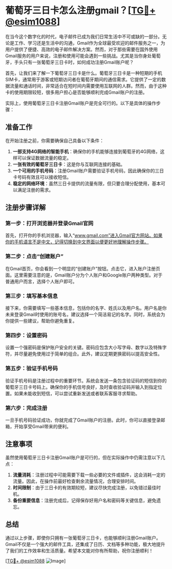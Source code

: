 # 葡萄牙三日卡怎么注册gmail？[[TG💪+ @esim1088](https://t.me/s/esim1088)]

在当今这个数字化的时代，电子邮件已成为我们日常生活中不可或缺的一部分。无论是工作、学习还是生活中的沟通，Gmail作为全球最受欢迎的邮件服务之一，为用户提供了便捷、高效的电子邮件解决方案。然而，对于那些需要在国外使用Gmail服务的用户来说，注册和使用可能会遇到一些挑战。尤其是当你身处葡萄牙，手头只有一张葡萄牙三日卡时，如何成功注册Gmail账户呢？

首先，让我们来了解一下葡萄牙三日卡是什么。葡萄牙三日卡是一种短期的手机SIM卡，通常用于游客或短期访问者在葡萄牙期间的通信需求。它提供了一定的数据流量和通话时间，非常适合在短时间内需要使用互联网的人群。然而，由于这种卡的使用期限较短，很多用户担心是否能够顺利完成Gmail账户的注册。

实际上，使用葡萄牙三日卡注册Gmail账户是完全可行的。以下是具体的操作步骤：

## 准备工作

在开始注册之前，你需要确保自己具备以下条件：

1. **一部支持4G网络的智能手机**：确保你的手机能够连接到葡萄牙的4G网络，这样可以保证数据流量的稳定。
2. **一张有效的葡萄牙三日卡**：这是你与互联网连接的基础。
3. **一个可用的手机号码**：注册Gmail账户需要验证手机号码，因此确保你的三日卡号码有效且可以接收短信。
4. **稳定的网络环境**：虽然三日卡提供的流量有限，但只要合理分配使用，基本可以满足注册的需求。

## 注册步骤详解

### 第一步：打开浏览器并登录Gmail官网

首先，打开你的手机浏览器，输入“www.gmail.com”进入Gmail官方网站。如果你的手机语言不是中文，记得切换到中文界面以便更好地理解操作步骤。

### 第二步：点击“创建账户”

在Gmail首页，你会看到一个明显的“创建账户”按钮。点击它，进入账户注册页面。这里需要注意的是，Gmail账户分为个人账户和Google账户两种类型。对于普通用户而言，选择个人账户即可。

### 第三步：填写基本信息

接下来，你需要填写一些基本信息，包括你的名字、姓氏以及用户名。用户名是你未来登录Gmail时使用的账号名，建议选择一个简洁易记的名字。同时，系统会为你提供一些建议，帮助你避免重复。

### 第四步：设置密码

设置一个强密码是保护账户安全的关键。密码应包含大小写字母、数字以及特殊字符，并尽量避免使用过于简单的组合。此外，建议定期更换密码以提高安全性。

### 第五步：验证手机号码

验证手机号码是注册过程中的重要环节。系统会发送一条包含验证码的短信到你的葡萄牙三日卡号码上。确保你的手机信号良好，及时查收验证码并输入到指定位置。如果未能收到短信，可以尝试重新发送或者联系客服寻求帮助。

### 第六步：完成注册

一旦手机号码验证成功，你就完成了Gmail账户的注册。此时，你可以直接登录邮箱，开始享受Gmail带来的便利。

## 注意事项

虽然使用葡萄牙三日卡注册Gmail账户是可行的，但在实际操作中仍需注意以下几点：

1. **流量消耗**：注册过程中可能需要下载一些必要的文件或插件，这会消耗一定的流量。因此，在操作前最好检查剩余流量情况，合理安排时间。
2. **时间限制**：由于三日卡的有效期较短，建议尽快完成注册，以免错过最佳时机。
3. **备份重要信息**：注册完成后，记得保存好用户名和密码等关键信息，避免遗忘。

## 总结

通过以上步骤，即使你只拥有一张葡萄牙三日卡，也能够顺利注册Gmail账户。Gmail不仅是一个强大的邮件工具，还集成了日历、文档等多种功能，极大地提升了我们的工作效率和生活质量。希望本文能对你有所帮助，祝你注册顺利！

[[TG💪+ @esim1088](https://t.me/s/esim1088) ![Image](https://i.postimg.cc/4NQfJmqS/Snipaste-2025-05-13-00-14-12.png)]